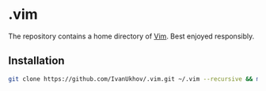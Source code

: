 # .vim

The repository contains a home directory of [Vim][vim]. Best enjoyed
responsibly.

## Installation

```bash
git clone https://github.com/IvanUkhov/.vim.git ~/.vim --recursive && make -C ~/.vim
```

[vim]: https://github.com/vim/vim
